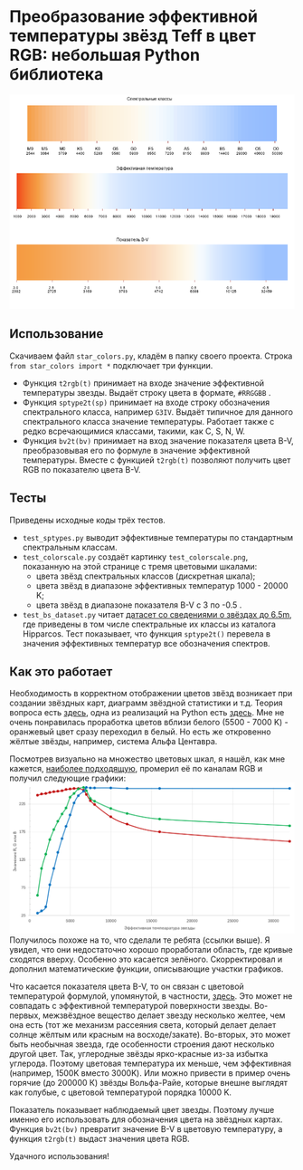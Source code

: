 # Преобразование эффективной температуры звёзд Teff в цвет RGB: небольшая Python библиотека
![Шкалы цветов звёзд](test_colorscale.png)
## Использование
Скачиваем файл `star_colors.py`, кладём в папку своего проекта. Строка `from star_colors import *` подключает три функции.
- Функция `t2rgb(t)` принимает на входе значение эффективной температуры звезды. Выдаёт строку цвета в формате, `#RRGGBB` .
- Функция `sptype2t(sp)` принимает на входе строку обозначения спектрального класса, например `G3IV`. Выдаёт типичное для данного спектрального класса значение температуры. Работает также с редко всречающимися классами, такими, как C, S, N, W.
- Функция `bv2t(bv)` принимает на вход значение показателя цвета B-V, преобразовывая его по формуле в значение эффективной температуры. Вместе с функцией `t2rgb(t)` позволяют получить цвет RGB по показателю цвета B-V.
## Тесты
Приведены исходные коды трёх тестов.
- `test_sptypes.py` выводит эффективные температуры по стандартным спектральным классам.
- `test_colorscale.py` создаёт картинку `test_colorscale.png`, показанную на этой странице с тремя цветовыми шкалами:
    - цвета звёзд спектральных классов (дискретная шкала);
    - цвета звёзд в диапазоне эффективных температур 1000 - 20000 K;
    - цвета звёзд в диапазоне показателя B-V c 3 по -0.5 .
- `test_bs_dataset.py` читает [датасет со сведениями о звёздах до 6.5m](https://github.com/dyuk108/brightstar_dataset), где приведены в том числе спектральные их классы из каталога Hipparcos. Тест показывает, что функция `sptype2t()` перевела в значения эффективных температур все обозначения спектров.
## Как это работает
Необходимость в корректном отображении цветов звёзд возникает при создании звёздных карт, диаграмм звёздной статистики и т.д. Теория вопроса есть [здесь](https://tannerhelland.com/2012/09/18/convert-temperature-rgb-algorithm-code.html), одна из реализаций на Python есть [здесь](https://github.com/brundagejoe/ColorTemperatureConverter). Мне не очень понравилась проработка цветов вблизи белого (5500 - 7000 K) - оранжевый цвет сразу переходил в белый. Но есть же откровенно жёлтые звёзды, например, система Альфа Центавра.

Посмотрев визуально на множество цветовых шкал, я нашёл, как мне кажется, [наиболее подходящую](https://upload.wikimedia.org/wikipedia/commons/8/8f/Color_temperature_black_body_radiation_logarithmic_kelvins.svg), промерил её по каналам RGB и получил следующие графики:
![Графики каналов R, G и B в зависимости от эффективной температуры](graph_t_rgb.png)
Получилось похоже на то, что сделали те ребята (ссылки выше). Я увидел, что они недостаточно хорошо проработали область, где кривые сходятся вверху. Особенно это касается зелёного. Скорректировал и дополнил математические функции, описывающие участки графиков.

Что касается показателя цвета B-V, то он связан с цветовой температурой формулой, упомянутой, в частности, [здесь](https://stackoverflow.com/questions/21977786/star-b-v-color-index-to-apparent-rgb-color). Это может не совпадать с эффективной температурой поверхности звезды. Во-первых, межзвёздное вещество делает звезду несколько желтее, чем она есть (тот же механизм рассеяния света, который делает делает солнце жёлтым или красным на восходе/закате). Во-вторых, это может быть необычная звезда, где особенности строения дают несколько другой цвет. Так, углеродные звёзды ярко-красные из-за избытка углерода. Поэтому цветовая температура их меньше, чем эффективная (например, 1500K вместо 3000K). Или можно привести в пример очень горячие (до 200000 К) звёзды Вольфа-Райе, которые внешне выглядят как голубые, с цветовой температурой порядка 10000 K.

Показатель показывает наблюдаемый цвет звезды. Поэтому лучше именно его использовать для обозначения цвета на звёздных картах. Функция `bv2t(bv)` превратит значение B-V в цветовую температуру, а функция `t2rgb(t)` выдаст значения цвета RGB.

Удачного использования!